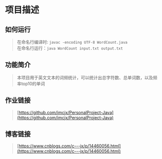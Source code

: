 # 项目描述

## 如何运行
>在命名行编译时: `javac -encoding UTF-8 WordCount.java` <br>
>在命名行运行：`java WordCount input.txt output.txt` <br>

## 功能简介
>本项目用于英文文本的词频统计，可以统计出总字符数、总单词数，以及频率top10的单词

## 作业链接
>[https://github.com/imcjx/PersonalProject-Java](https://github.com/imcjx/PersonalProject-Java)


## 博客链接
>[https://www.cnblogs.com/c---jx/p/14460056.html](https://www.cnblogs.com/c---jx/p/14460056.html)